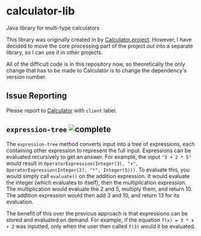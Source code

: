# calculator-lib
Java library for multi-type calculators

This library was originally created in by [Calculator project](https://github.com/endreman0/Calculator). However, I have decided to move the core processing part of the project out into a separate library, so I can use it in other projects.

All of the difficult code is in this repository now, so theoretically the only change that has to be made to Calculator is to change the dependency's version number.

## Issue Reporting
Please report to [Calculator](https://github.com/endreman0/Calculator/issues) with `client` label.


## `expression-tree` ![complete](https://img.shields.io/badge/status-complete-brightgreen.svg)
The `expression-tree` method converts input into a tree of expressions, each containing other expression to represent the full input. Expressions can be evaluated recursively to get an answer. For example, the input `"3 + 2 * 5"` would result in `OperatorExpression(Integer(3), "+", OperatorExpression(Integer(2), "*", Integer(5)))`. To evaluate this, you would simply call `evaluate()` on the addition expression. It would evaluate the integer (which evaluates to itself), then the multiplication expression. The multiplication would evaluate the 2 and 5, multiply them, and return 10. The addition expression would then add 3 and 10, and return 13 for its evaluation.

The benefit of this over the previous approach is that expressions can be stored and evaluated on demand. For example, if the equation `f(x) = 3 * x + 2` was inputted, only when the user then called `f(3)` would it be evaluated.
